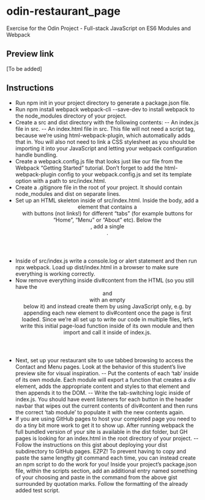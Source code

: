 # odin-restaurant_page
Exercise for the Odin Project - Full-stack JavaScript on ES6 Modules and Webpack

## Preview link
[To be added]

## Instructions
- Run npm init in your project directory to generate a package.json file.
- Run npm install webpack webpack-cli --save-dev to install webpack to the node_modules directory of your project.
- Create a src and dist directory with the following contents:
-- An index.js file in src.
-- An index.html file in src. This file will not need a script tag, because we’re using html-webpack-plugin, which automatically adds that in. You will also not need to link a CSS stylesheet as you should be importing it into your JavaScript and letting your webpack configuration handle bundling.
- Create a webpack.config.js file that looks just like our file from the Webpack “Getting Started” tutorial. Don’t forget to add the html-webpack-plugin config to your webpack.config.js and set its template option with a path to src/index.html.
- Create a .gitignore file in the root of your project. It should contain node_modules and dist on separate lines.
- Set up an HTML skeleton inside of src/index.html. Inside the body, add a <header> element that contains a <nav> with buttons (not links!) for different “tabs” (for example buttons for “Home”, “Menu” or “About” etc). Below the <header>, add a single <div id="content">.
- Inside of src/index.js write a console.log or alert statement and then run npx webpack. Load up dist/index.html in a browser to make sure everything is working correctly.
- Now remove everything inside div#content from the HTML (so you still have the <header> and <nav> with an empty <div id="content"> below it) and instead create them by using JavaScript only, e.g. by appending each new element to div#content once the page is first loaded. Since we’re all set up to write our code in multiple files, let’s write this initial page-load function inside of its own module and then import and call it inside of index.js.
- Next, set up your restaurant site to use tabbed browsing to access the Contact and Menu pages. Look at the behavior of this student’s live preview site for visual inspiration.
-- Put the contents of each ‘tab’ inside of its own module. Each module will export a function that creates a div element, adds the appropriate content and styles to that element and then appends it to the DOM.
-- Write the tab-switching logic inside of index.js. You should have event listeners for each button in the header navbar that wipes out the current contents of div#content and then runs the correct ‘tab module’ to populate it with the new contents again.
- If you are using GitHub pages to host your completed page you need to do a tiny bit more work to get it to show up. After running webpack the full bundled version of your site is available in the dist folder, but GH pages is looking for an index.html in the root directory of your project.
-- Follow the instructions on this gist about deploying your dist subdirectory to GitHub pages. EZPZ!
To prevent having to copy and paste the same lengthy git command each time, you can instead create an npm script to do the work for you!
Inside your project’s package.json file, within the scripts section, add an additional entry named something of your choosing and paste in the command from the above gist surrounded by quotation marks. Follow the formatting of the already added test script.
